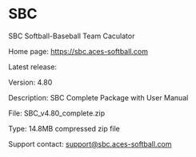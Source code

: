 # SBC
SBC Softball-Baseball Team Caculator

Home page: https://sbc.aces-softball.com

Latest release:

Version: 4.80

Description: SBC Complete Package with User Manual

File: SBC_v4.80_complete.zip

Type: 14.8MB compressed zip file

Support contact:
support@sbc.aces-softball.com
